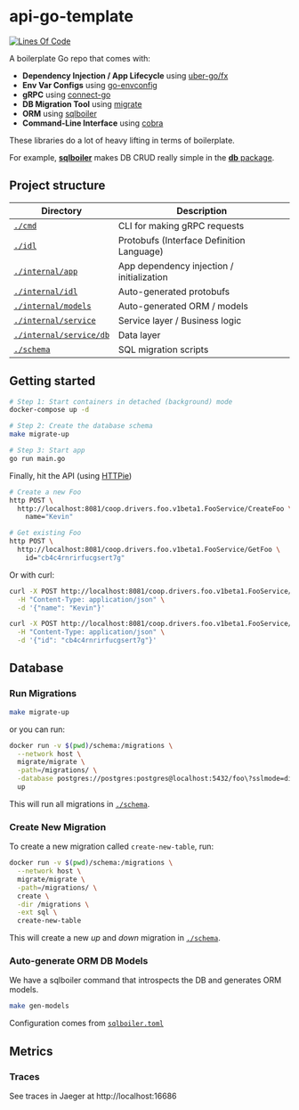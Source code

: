 # api-go-template

[![Lines Of Code](https://tokei.rs/b1/github/kevinmichaelchen/api-go-template?category=code)](https://github.com/kevinmichaelchen/api-go-template)

A boilerplate Go repo that comes with:

* **Dependency Injection / App Lifecycle** using [uber-go/fx](https://github.com/uber-go/fx)
* **Env Var Configs** using [go-envconfig](https://github.com/sethvargo/go-envconfig)
* **gRPC** using [connect-go](https://github.com/bufbuild/connect-go)
* **DB Migration Tool** using [migrate](https://github.com/golang-migrate/migrate)
* **ORM** using [sqlboiler](https://github.com/volatiletech/sqlboiler)
* **Command-Line Interface** using [cobra](https://github.com/spf13/cobra)

These libraries do a lot of heavy lifting in terms of boilerplate.

For example, [**sqlboiler**](https://github.com/volatiletech/sqlboiler) makes DB
CRUD really simple in the 
[**db** package](https://github.com/kevinmichaelchen/api-go-template/blob/main/internal/service/db/foo.go).

## Project structure

| Directory                                        | Description                               |
|--------------------------------------------------|-------------------------------------------|
| [`./cmd`](./cmd)                                 | CLI for making gRPC requests              |
| [`./idl`](./idl)                                 | Protobufs (Interface Definition Language) |
| [`./internal/app`](./internal/app)               | App dependency injection / initialization |
| [`./internal/idl`](./internal/idl)               | Auto-generated protobufs                  |
| [`./internal/models`](./internal/models)         | Auto-generated ORM / models               |
| [`./internal/service`](./internal/service)       | Service layer / Business logic            |
| [`./internal/service/db`](./internal/service/db) | Data layer                                |
| [`./schema`](./schema)                           | SQL migration scripts                     |

## Getting started
```bash
# Step 1: Start containers in detached (background) mode
docker-compose up -d

# Step 2: Create the database schema
make migrate-up

# Step 3: Start app
go run main.go
```

Finally, hit the API (using [HTTPie](https://httpie.io/))
```bash
# Create a new Foo
http POST \
  http://localhost:8081/coop.drivers.foo.v1beta1.FooService/CreateFoo \
    name="Kevin"

# Get existing Foo
http POST \
  http://localhost:8081/coop.drivers.foo.v1beta1.FooService/GetFoo \
    id="cb4c4rnrirfucgsert7g"
```

Or with curl:
```bash
curl -X POST http://localhost:8081/coop.drivers.foo.v1beta1.FooService/CreateFoo \
  -H "Content-Type: application/json" \
  -d '{"name": "Kevin"}'

curl -X POST http://localhost:8081/coop.drivers.foo.v1beta1.FooService/GetFoo \
  -H "Content-Type: application/json" \
  -d '{"id": "cb4c4rnrirfucgsert7g"}'
```

## Database
### Run Migrations
```bash
make migrate-up
```
or you can run:
```bash
docker run -v $(pwd)/schema:/migrations \
  --network host \
  migrate/migrate \
  -path=/migrations/ \
  -database postgres://postgres:postgres@localhost:5432/foo\?sslmode=disable \
  up
```

This will run all migrations in [`./schema`](./schema).

### Create New Migration
To create a new migration called `create-new-table`, run:
```bash
docker run -v $(pwd)/schema:/migrations \
  --network host \
  migrate/migrate \
  -path=/migrations/ \
  create \
  -dir /migrations \
  -ext sql \
  create-new-table
```

This will create a new _up_ and _down_ migration in [`./schema`](./schema).

### Auto-generate ORM DB Models
We have a sqlboiler command that introspects the DB and generates ORM models.
```bash
make gen-models
```
Configuration comes from [`sqlboiler.toml`](./sqlboiler.toml)

## Metrics
### Traces
See traces in Jaeger at http://localhost:16686